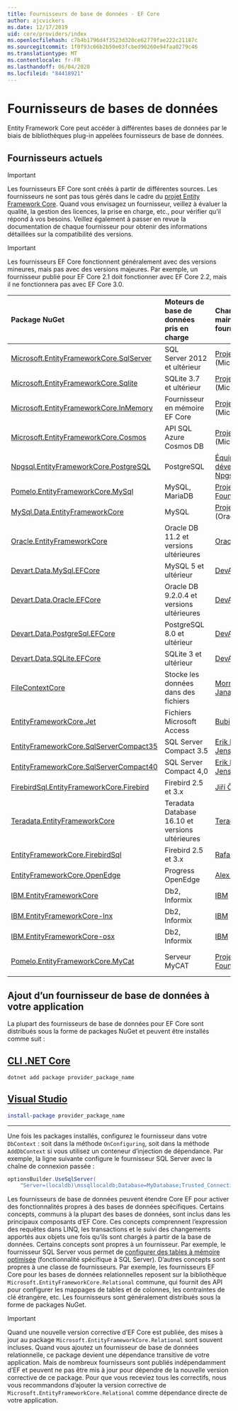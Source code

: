 ```yaml
---
title: Fournisseurs de base de données - EF Core
author: ajcvickers
ms.date: 12/17/2019
uid: core/providers/index
ms.openlocfilehash: c7b4b1796d4f3523d320ce62779fae222c21187c
ms.sourcegitcommit: 1f0f93c66b2b50e03fcbed90260e94faa0279c46
ms.translationtype: MT
ms.contentlocale: fr-FR
ms.lasthandoff: 06/04/2020
ms.locfileid: "84418921"
---
```

# <a name="database-providers"></a>Fournisseurs de bases de données

Entity Framework Core peut accéder à différentes bases de données par le biais de bibliothèques plug-in appelées fournisseurs de base de données.

## <a name="current-providers"></a>Fournisseurs actuels

> [!IMPORTANT]  
> Les fournisseurs EF Core sont créés à partir de différentes sources. Les fournisseurs ne sont pas tous gérés dans le cadre du [projet Entity Framework Core](https://github.com/aspnet/EntityFrameworkCore). Quand vous envisagez un fournisseur, veillez à évaluer la qualité, la gestion des licences, la prise en charge, etc., pour vérifier qu’il répond à vos besoins. Veillez également à passer en revue la documentation de chaque fournisseur pour obtenir des informations détaillées sur la compatibilité des versions.

> [!IMPORTANT]  
> Les fournisseurs EF Core fonctionnent généralement avec des versions mineures, mais pas avec des versions majeures. Par exemple, un fournisseur publié pour EF Core 2.1 doit fonctionner avec EF Core 2.2, mais il ne fonctionnera pas avec EF Core 3.0. 

| Package NuGet                                                                                                        | Moteurs de base de données pris en charge | Chargé de maintenance / fournisseur                                                           | Remarques / exigences | Créé pour la version | Liens utiles                                                                                                                                                                                       |
|:---------------------------------------------------------------------------------------------------------------------|:---------------------------|:------------------------------------------------------------------------------|:---------------------|:------------------|:---------------------------------------------------------------------------------------------------------------------------------------------------------------------------------------------------|
| [Microsoft.EntityFrameworkCore.SqlServer](https://www.nuget.org/packages/Microsoft.EntityFrameworkCore.SqlServer)    | SQL Server 2012 et ultérieur    | [Projet EF Core](https://github.com/aspnet/EntityFrameworkCore/) (Microsoft) |                      | 3.1               | [docs](xref:core/providers/sql-server/index)                                                                                                                                                       |
| [Microsoft.EntityFrameworkCore.Sqlite](https://www.nuget.org/packages/Microsoft.EntityFrameworkCore.Sqlite)          | SQLite 3.7 et ultérieur         | [Projet EF Core](https://github.com/aspnet/EntityFrameworkCore/) (Microsoft) |                      | 3.1               | [docs](xref:core/providers/sqlite/index)                                                                                                                                                           |
| [Microsoft.EntityFrameworkCore.InMemory](https://www.nuget.org/packages/Microsoft.EntityFrameworkCore.InMemory)      | Fournisseur en mémoire EF Core | [Projet EF Core](https://github.com/aspnet/EntityFrameworkCore/) (Microsoft) | [Limitations](xref:core/miscellaneous/testing/in-memory)                 | 3.1               | [docs](xref:core/providers/in-memory/index)                                                                                                                                                        |
| [Microsoft.EntityFrameworkCore.Cosmos](https://www.nuget.org/packages/Microsoft.EntityFrameworkCore.Cosmos)          | API SQL Azure Cosmos DB    | [Projet EF Core](https://github.com/aspnet/EntityFrameworkCore/) (Microsoft) |                      | 3.1               | [docs](xref:core/providers/cosmos/index)                                                                                                                                                           |
| [Npgsql.EntityFrameworkCore.PostgreSQL](https://www.nuget.org/packages/Npgsql.EntityFrameworkCore.PostgreSQL)        | PostgreSQL                 | [Équipe de développement Npgsql](https://github.com/npgsql)                          |                      | 3.1               | [docs](https://www.npgsql.org/efcore/index.html)                                                                                                                                                   |
| [Pomelo.EntityFrameworkCore.MySql](https://www.nuget.org/packages/Pomelo.EntityFrameworkCore.MySql)                  | MySQL, MariaDB             | [Projet Pomelo Foundation](https://github.com/PomeloFoundation)              |                      | 3.1               | [readme](https://github.com/PomeloFoundation/Pomelo.EntityFrameworkCore.MySql/blob/master/README.md)                                                                                               |
| [MySql.Data.EntityFrameworkCore](https://www.nuget.org/packages/MySql.Data.EntityFrameworkCore)                      | MySQL                      | [Projet MySQL](https://dev.mysql.com) (Oracle)                               |                      | 3.1               | [docs](https://dev.mysql.com/doc/connector-net/en/connector-net-entityframework-core.html)                                                                                                         |
| [Oracle.EntityFrameworkCore](https://www.nuget.org/packages/Oracle.EntityFrameworkCore/)                             | Oracle DB 11.2 et versions ultérieures     | [Oracle](https://www.oracle.com/technetwork/topics/dotnet/)                   | Bêta                 | 3.1               | [site web](https://www.oracle.com/technetwork/topics/dotnet/)                                                                                                                                       |
| [Devart.Data.MySql.EFCore](https://www.nuget.org/packages/Devart.Data.MySql.EFCore/)                                 | MySQL 5 et ultérieur            | [DevArt](https://www.devart.com/)                                             | Payé                 | 3.1               | [docs](https://www.devart.com/dotconnect/mysql/docs/)                                                                                                                                              |
| [Devart.Data.Oracle.EFCore](https://www.nuget.org/packages/Devart.Data.Oracle.EFCore/)                               | Oracle DB 9.2.0.4 et versions ultérieures  | [DevArt](https://www.devart.com/)                                             | Payé                 | 3.1               | [docs](https://www.devart.com/dotconnect/oracle/docs/)                                                                                                                                             |
| [Devart.Data.PostgreSql.EFCore](https://www.nuget.org/packages/Devart.Data.PostgreSql.EFCore/)                       | PostgreSQL 8.0 et ultérieur     | [DevArt](https://www.devart.com/)                                             | Payé                 | 3.1               | [docs](https://www.devart.com/dotconnect/postgresql/docs/)                                                                                                                                         |
| [Devart.Data.SQLite.EFCore](https://www.nuget.org/packages/Devart.Data.SQLite.EFCore/)                               | SQLite 3 et ultérieur           | [DevArt](https://www.devart.com/)                                             | Payé                 | 3.1               | [docs](https://www.devart.com/dotconnect/sqlite/docs/)                                                                                                                                             |
| [FileContextCore](https://www.nuget.org/packages/FileContextCore/)                                                   | Stocke les données dans des fichiers       | [Morris Janatzek](https://github.com/morrisjdev)                              | À des fins de développement | 3.0               | [readme](https://github.com/morrisjdev/FileContextCore/blob/master/README.md)                                                                                                                                              |
| [EntityFrameworkCore.Jet](https://www.nuget.org/packages/EntityFrameworkCore.Jet/)                                   | Fichiers Microsoft Access     | [Bubi](https://github.com/bubibubi)                                           | .NET Framework       | 2.2               | [readme](https://github.com/bubibubi/EntityFrameworkCore.Jet/blob/master/docs/README.md)                                                                                                           |
| [EntityFrameworkCore.SqlServerCompact35](https://www.nuget.org/packages/EntityFrameworkCore.SqlServerCompact35)      | SQL Server Compact 3.5     | [Erik Ejlskov Jensen](https://github.com/ErikEJ/)                             | .NET Framework       | 2.2               | [wiki](https://github.com/ErikEJ/EntityFramework.SqlServerCompact/wiki/Using-EF-Core-with-SQL-Server-Compact-in-Traditional-.NET-Applications)                                                     |
| [EntityFrameworkCore.SqlServerCompact40](https://www.nuget.org/packages/EntityFrameworkCore.SqlServerCompact40)      | SQL Server Compact 4,0     | [Erik Ejlskov Jensen](https://github.com/ErikEJ/)                             | .NET Framework       | 2.2               | [wiki](https://github.com/ErikEJ/EntityFramework.SqlServerCompact/wiki/Using-EF-Core-with-SQL-Server-Compact-in-Traditional-.NET-Applications)                                                     |
| [FirebirdSql.EntityFrameworkCore.Firebird](https://www.nuget.org/packages/FirebirdSql.EntityFrameworkCore.Firebird/) | Firebird 2.5 et 3.x       | [Jiří Činčura](https://github.com/cincuranet)                                 |                      | 3.1               | [docs](https://github.com/cincuranet/FirebirdSql.Data.FirebirdClient/blob/master/Provider/docs/entity-framework-core.md)                                                                           |
| [Teradata.EntityFrameworkCore](https://www.nuget.org/packages/Teradata.EntityFrameworkCore/)                         | Teradata Database 16.10 et versions ultérieures | [Teradata](https://downloads.teradata.com/download/connectivity/net-data-provider-for-teradata) | | 2.2               |[site web](https://www.nuget.org/packages/Teradata.EntityFrameworkCore/)                                                                                                                            |
| [EntityFrameworkCore.FirebirdSql](https://www.nuget.org/packages/EntityFrameworkCore.FirebirdSql/)                   | Firebird 2.5 et 3.x       | [Rafael Almeida](https://github.com/ralmsdeveloper)                           |                      | 2.1               | [wiki](https://github.com/ralmsdeveloper/EntityFrameworkCore.FirebirdSQL/wiki)                                                                                                                     |
| [EntityFrameworkCore.OpenEdge](https://www.nuget.org/packages/EntityFrameworkCore.OpenEdge/)                         | Progress OpenEdge          | [Alex Wiese](https://github.com/alexwiese)                                    |                      | 2.1               | [readme](https://github.com/alexwiese/EntityFrameworkCore.OpenEdge/blob/master/README.md)                                                                                                          |
| [IBM.EntityFrameworkCore](https://www.nuget.org/packages/IBM.EntityFrameworkCore)                                    | Db2, Informix              | [IBM](https://ibm.com)                                                        | Version Windows      | 2.0               | [blog](https://www.ibm.com/developerworks/community/blogs/96960515-2ea1-4391-8170-b0515d08e4da/entry/Creating_Entity_Data_Model_using_IBM_Data_Server_providers_for_Entity_Framework_Core?lang=en) |
| [IBM.EntityFrameworkCore-lnx](https://www.nuget.org/packages/IBM.EntityFrameworkCore-lnx)                            | Db2, Informix              | [IBM](https://ibm.com)                                                        | Version Linux        | 2.0               | [blog](https://www.ibm.com/developerworks/community/blogs/96960515-2ea1-4391-8170-b0515d08e4da/entry/Creating_Entity_Data_Model_using_IBM_Data_Server_providers_for_Entity_Framework_Core?lang=en) |
| [IBM.EntityFrameworkCore-osx](https://www.nuget.org/packages/IBM.EntityFrameworkCore-osx)                            | Db2, Informix              | [IBM](https://ibm.com)                                                        | Version macOS        | 2.0               | [blog](https://www.ibm.com/developerworks/community/blogs/96960515-2ea1-4391-8170-b0515d08e4da/entry/Creating_Entity_Data_Model_using_IBM_Data_Server_providers_for_Entity_Framework_Core?lang=en) |
| [Pomelo.EntityFrameworkCore.MyCat](https://www.nuget.org/packages/Pomelo.EntityFrameworkCore.MyCat)                  | Serveur MyCAT               | [Projet Pomelo Foundation](https://github.com/PomeloFoundation)              | Version préliminaire uniquement      | 1.1               | [readme](https://github.com/PomeloFoundation/Pomelo.EntityFrameworkCore.MyCat/blob/master/README.md)                                                                                               |

## <a name="adding-a-database-provider-to-your-application"></a>Ajout d’un fournisseur de base de données à votre application

La plupart des fournisseurs de base de données pour EF Core sont distribués sous la forme de packages NuGet et peuvent être installés comme suit :

## <a name="net-core-cli"></a>[CLI .NET Core](#tab/dotnet-core-cli)

```dotnetcli
dotnet add package provider_package_name
```

## <a name="visual-studio"></a>[Visual Studio](#tab/vs)

``` powershell
install-package provider_package_name
```

***

Une fois les packages installés, configurez le fournisseur dans votre `DbContext` : soit dans la méthode `OnConfiguring`, soit dans la méthode `AddDbContext` si vous utilisez un conteneur d’injection de dépendance.
Par exemple, la ligne suivante configure le fournisseur SQL Server avec la chaîne de connexion passée :

``` csharp
optionsBuilder.UseSqlServer(
    "Server=(localdb)\mssqllocaldb;Database=MyDatabase;Trusted_Connection=True;");
```  

Les fournisseurs de base de données peuvent étendre Core EF pour activer des fonctionnalités propres à des bases de données spécifiques.
Certains concepts, communs à la plupart des bases de données, sont inclus dans les principaux composants d’EF Core.
Ces concepts comprennent l’expression des requêtes dans LINQ, les transactions et le suivi des changements apportés aux objets une fois qu’ils sont chargés à partir de la base de données.
Certains concepts sont propres à un fournisseur.
Par exemple, le fournisseur SQL Server vous permet de [configurer des tables à mémoire optimisée](xref:core/providers/sql-server/memory-optimized-tables) (fonctionnalité spécifique à SQL Server).
D’autres concepts sont propres à une classe de fournisseurs.
Par exemple, les fournisseurs EF Core pour les bases de données relationnelles reposent sur la bibliothèque `Microsoft.EntityFrameworkCore.Relational` commune, qui fournit des API pour configurer les mappages de tables et de colonnes, les contraintes de clé étrangère, etc. Les fournisseurs sont généralement distribués sous la forme de packages NuGet.

> [!IMPORTANT]  
> Quand une nouvelle version corrective d’EF Core est publiée, des mises à jour au package `Microsoft.EntityFrameworkCore.Relational` sont souvent incluses.
> Quand vous ajoutez un fournisseur de base de données relationnelle, ce package devient une dépendance transitive de votre application.
> Mais de nombreux fournisseurs sont publiés indépendamment d’EF et peuvent ne pas être mis à jour pour dépendre de la nouvelle version corrective de ce package.
> Pour que vous receviez tous les correctifs, nous vous recommandons d’ajouter la version corrective de `Microsoft.EntityFrameworkCore.Relational` comme dépendance directe de votre application.
